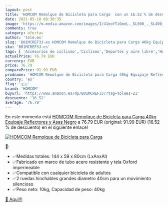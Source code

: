 ```yaml
---
layout: post
title: 'HOMCOM Remolque de Bicicleta para Carga  con un 16.52 % de descuento'
date: 2021-05-18 08:30:35
image: 'https://m.media-amazon.com/images/I/41eoYTiGmeL._SL500_._SL400_.jpg'
comments: true
category: ofertas
author: 'tole.es'
slug: 'B01MCREF3J-es HOMCOM Remolque de Bicicleta para Carga 40kg Equipaje...'
sku: 'B01MCREF3J-es'
tags: [ 'Accesorios de ciclismo','Ciclismo','Deportes y aire libre','Hogar y cocina','Remolques para bicicletas','Ropa y equipo para deportes','bicicleta','homcom', ]
actualPrice: 76.79 EUR
currency: EUR
price: 76.79
comparePrice: 91.99 EUR
prodname: 'HOMCOM Remolque de Bicicleta para Carga 40kg Equipaje Reflectores y Asas Negro'
country: 'es'
flag: '🇪🇸'
brand: 'HOMCOM'
buyurl: 'https://www.amazon.es/dp/B01MCREF3J/?tag=tolees-21'
descuento: '16.52'
average: '76.79'
---
```


En este momento está [HOMCOM Remolque de Bicicleta para Carga 40kg Equipaje Reflectores y Asas Negro](https://www.amazon.es/dp/B01MCREF3J/?tag=tolees-21) a 76.79 EUR (original: 91.99 EUR) (16.52 %  de descuento) en el siguiente enlace!

[![HOMCOM Remolque de Bicicleta para Carga ](https://m.media-amazon.com/images/I/41eoYTiGmeL._SL500_._SL400_.jpg)](https://www.amazon.es/dp/B01MCREF3J/?tag=tolees-21)

🔎:

- ✅Medidas totales: 144 x 59 x 80cm (LxAnxAl)
- ✅Fabricado en marco de tubo acero resistente y tela Oxford impermeable
- ✅Compatible con cualquier bicicleta de adultos
- ✅2 ruedas hinchables grandes diametro 40cm para un movimiento silencioso
- ✅Peso neto: 10kg, Capacidad de peso: 40kg

[🛒 Aquí!!!](https://www.amazon.es/dp/B01MCREF3J/?tag=tolees-21)

